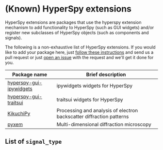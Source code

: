 # (Known) HyperSpy extensions

HyperSpy extensions are packages that use the hyperspy extension mechanism to add functionality to HyperSpy (such as GUI widgets) and/or register new subclasses of HyperSpy objects (such as components and signals).

The following is a non-exhaustive list of HyperSpy extensions. If you would
like to add your package here, just [follow these
instructions](https://github.com/hyperspy/hyperspy-extensions-list/blob/make_readme/doc/how_to_add_extension.md)
and send us a pull request or just [open an
issue](https://github.com/hyperspy/hyperspy-extensions-list/issues) with the
request and we'll get it done for you.

| Package name                                                                   | Brief description                                                    |
|--------------------------------------------------------------------------------|----------------------------------------------------------------------|
| [hyperspy-gui-ipywidgets](https://github.com/hyperspy/hyperspy_gui_ipywidgets) | ipywidgets widgets for HyperSpy                                      |
| [hyperspy-gui-traitsui](https://github.com/hyperspy/hyperspy_gui_traitsui)     | traitsui widgets for HyperSpy                                        |
| [KikuchiPy](https://github.com/kikuchipy/kikuchipy)                            | Processing and analysis of electron backscatter diffraction patterns |
| [pyxem](https://github.com/pyxem/pyxem)                                        | Multi-dimensional diffraction microscopy                             |

## List of `signal_type`
